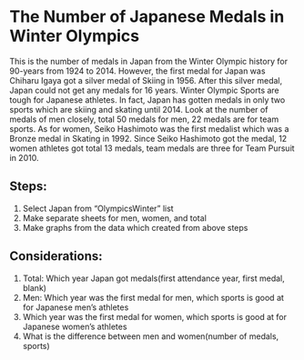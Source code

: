 # The Number of Japanese Medals in Winter Olympics


This is the number of medals in Japan from the Winter Olympic history for 90-years from 1924 to 2014. However, the first medal for Japan was Chiharu Igaya got a silver medal of Skiing in 1956. After this silver medal, Japan could not get any medals for 16 years. Winter Olympic Sports are tough for Japanese athletes. In fact, Japan has gotten medals in only two sports which are skiing and skating until 2014. 
Look at the number of medals of men closely, total 50 medals for men, 22 medals are for team sports.
As for women, Seiko Hashimoto was the first medalist which was a Bronze medal in Skating in 1992. Since Seiko Hashimoto got the medal, 12 women athletes got total 13 medals, team medals are three for Team Pursuit in 2010.

## Steps:
1. Select Japan from “OlympicsWinter” list
2. Make separate sheets for men, women, and total
3. Make graphs from the data which created from above steps


## Considerations:
1. Total: Which year Japan got medals(first attendance year, first medal, blank)
2. Men: Which year was the first medal for men, which sports is good at for Japanese men’s athletes
3. Which year was the first medal for women, which sports is good at for Japanese women’s athletes
4. What is the difference between men and women(number of medals, sports)
